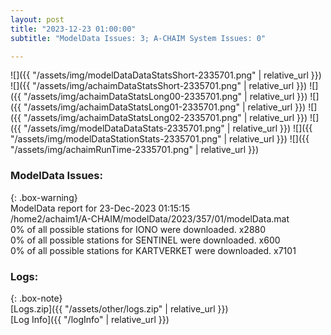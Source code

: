 ```yaml
---
layout: post
title: "2023-12-23 01:00:00"
subtitle: "ModelData Issues: 3; A-CHAIM System Issues: 0"

---
```


![]({{ "/assets/img/modelDataDataStatsShort-2335701.png" | relative_url }})
![]({{ "/assets/img/achaimDataStatsShort-2335701.png" | relative_url }})
![]({{ "/assets/img/achaimDataStatsLong00-2335701.png" | relative_url }})
![]({{ "/assets/img/achaimDataStatsLong01-2335701.png" | relative_url }})
![]({{ "/assets/img/achaimDataStatsLong02-2335701.png" | relative_url }})
![]({{ "/assets/img/modelDataDataStats-2335701.png" | relative_url }})
![]({{ "/assets/img/modelDataStationStats-2335701.png" | relative_url }})
![]({{ "/assets/img/achaimRunTime-2335701.png" | relative_url }})


### ModelData Issues:  
  
{: .box-warning}  
 ModelData report for 23-Dec-2023 01:15:15   
 /home2/achaim1/A-CHAIM/modelData/2023/357/01/modelData.mat   
 0% of all possible stations for IONO were downloaded. x2880   
 0% of all possible stations for SENTINEL were downloaded. x600   
 0% of all possible stations for KARTVERKET were downloaded. x7101   
  


### Logs:  
  
{: .box-note}  
[Logs.zip]({{ "/assets/other/logs.zip" | relative_url }})  
[Log Info]({{ "/logInfo" | relative_url }})  
